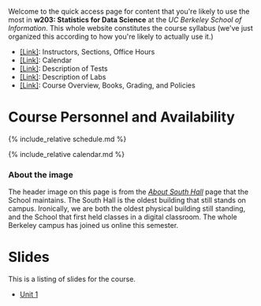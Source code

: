 Welcome to the quick access page for content that you're likely to use the most in **w203: Statistics for Data Science** at the *UC Berkeley School of Information*. This whole website constitutes the course syllabus (we've just organized this according to how you're likely to actually use it.)

- [[Link]](./schedule.md): Instructors, Sections, Office Hours
- [[Link]](./calendar.md): Calendar
- [[Link]](./tests/index.md): Description of Tests 
- [[Link]](./labs/labs.md): Description of Labs 
- [[Link]](./syllabus.md): Course Overview, Books, Grading, and Policies

# Course Personnel and Availability 

{% include_relative schedule.md %}

{% include_relative calendar.md %}

### About the image 
The header image on this page is from the [*About South Hall*](https://www.ischool.berkeley.edu/about/southhall) page that the School maintains. The South Hall is the oldest building that still stands on campus. Ironically, we are both the oldest physical building still standing, and the School that first held classes in a digital classroom. The whole Berkeley campus has joined us online this semester. 

# Slides 

This is a listing of slides for the course. 

- [Unit 1](./unit_01.html)